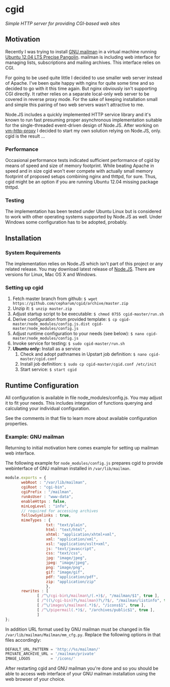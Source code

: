 # cgid

_Simple HTTP server for providing CGI-based web sites_


## Motivation

Recently I was trying to install [GNU mailman](http://www.list.org/) in a virtual machine running
[Ubuntu 12.04 LTS Precise Pangolin](http://ubuntu.com). mailman is including web interface for
managing lists, subscriptions and mailing archives. This interface relies on
CGI.

For going to be used quite little I decided to use smaller web server instead
of Apache. I've been quite happy with nginx for quite some time and so decided
to go with it this time again. But nginx obviously isn't supporting CGI directly.
It rather relies on a separate local-only web server to be covered in reverse
proxy mode. For the sake of keeping installation small and simple this pairing
of two web servers wasn't attractive to me.

Node.JS includes a quickly implemented HTTP service library and it's known to
run fast presuming proper asynchronous implementation suitable for the
single-threaded event-driven design of Node.JS. After working on
[vm-http-proxy](http://github.com/cepharum/vm-http-proxy) I decided to start
my own solution relying on Node.JS, only. cgid is the result ...


### Performance

Occasional performance tests indicated sufficient performance of cgid by means of
speed and size of memory footprint. While beating Apache in speed and in size 
cgid won't ever compete with actually small memory footprint of proposed setups 
combining nginx and thttpd, for sure. Thus, cgid might be an option if you are 
running Ubuntu 12.04 missing package thttpd.


### Testing

The implementation has been tested under Ubuntu Linux but is considered to work
with other operating systems supported by Node.JS as well. Under Windows some 
configuration has to be adopted, probably.


## Installation

### System Requirements

The implementation relies on Node.JS which isn't part of this project or 
any related release. You may download latest release of [Node.JS](http://nodejs.org). 
There are versions for Linux, Mac OS X and Windows.

### Setting up cgid

1. Fetch master branch from github:
       ```
       $ wget https://github.com/cepharum/cgid/archive/master.zip
       ```
2. Unzip it:
       ```
       $ unzip master.zip
       ```
3. Adjust startup script to be executable:
       ```
       $ chmod 0755 cgid-master/run.sh
       ```
4. Derive configuration from provided template:
       ```
       $ cp cgid-master/node_modules/config.js.dist cgid-master/node_modules/config.js
       ```
4. Adjust runtime configuration to your needs (see below):
       ```
       $ nano cgid-master/node_modules/config.js
       ```
5. Invoke service for testing:
       ```
       $ sudo cgid-master/run.sh
       ```
6. **Ubuntu only:** Install as a service
   1. Check and adopt pathnames in Upstart job definition:
          ```
          $ nano cgid-master/cgid.conf
          ```
   2. Install job definition:
          ```
          $ sudo cp cgid-master/cgid.conf /etc/init
          ```
   3. Start service:
          ```
          $ start cgid
          ```

## Runtime Configuration

All configuration is available in file node_modules/config.js. You may 
adjust it to fit your needs. This includes integration of functions
querying and calculating your individual configuration.

See the comments in that file to learn more about available
configuration properties.

### Example: GNU mailman

Returning to initial motivation here comes example for setting up mailman web interface.

The following example for `node_modules/config.js` prepares cgid to provide webinterface 
of GNU mailman installed in `/var/lib/mailman`.

```javascript
module.exports = {
       webRoot : "/var/lib/mailman",
       cgiRoot : "cgi-bin",
       cgiPrefix : "/mailman",
       runAsUser : "www-data",
       enableHttps : false,
       minLogLevel : "info",
       // required for accessing archives
       followSymlinks : true,
       mimeTypes : {
                  txt: "text/plain",
                  html: "text/html",
                  xhtml: "application/xhtml+xml",
                  xml: "application/xml",
                  xsl: "application/xslt+xml",
                  js: "text/javascript",
                  css: "text/css",
                  jpg: "image/jpeg",
                  jpeg: "image/jpeg",
                  png: "image/png",
                  gif: "image/gif",
                  pdf: "application/pdf",
                  zip: "application/zip"
                  },
       rewrites : [
              [ /^\/cgi-bin\/mailman\/(.+)$/, "/mailman/$1", true ],
              [ /^((\/cgi-bin)?\/mailman)?\/?$/, "/mailman/listinfo", true ],
              [ /^\/images\/mailman(.*)$/, "/icons$1", true ],
              [ /^\/pipermail(.*)$/, "/archives/public$1", true ],
              ]
};
```

In addition URL format used by GNU mailman must be changed in file `/var/lib/mailman/Mailman/mm_cfg.py`. Replace the following options in that files accordingly:

```python
DEFAULT_URL_PATTERN = 'http://%s/mailman/'
PRIVATE_ARCHIVE_URL = '/mailman/private'
IMAGE_LOGOS         = '/icons/'
```

After restarting cgid and GNU mailman you're done and so you should be able to access web interface of your GNU mailman installation using the web browser of your choice.
